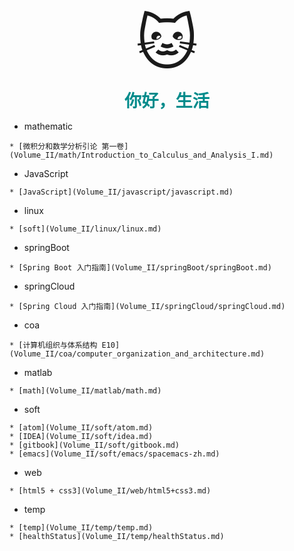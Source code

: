 <br>
<div style="text-align: center">
<a href="#" style="font-size: 6rem">🐱</a>
<br>
<p>
<a href="#" class="name">你好，生活</a>
</div>

<style>
a {
    text-decoration: none;
}
.name {
    font-size: 1.7rem;
    color: darkcyan;
    font-weight: bold;
}
</style>
<!----------->
<span class='side-title'>

* mathematic
</span>

    * [微积分和数学分析引论 第一卷](Volume_II/math/Introduction_to_Calculus_and_Analysis_I.md) 

<!----------->
<span class='side-title'>

* JavaScript
</span>

    * [JavaScript](Volume_II/javascript/javascript.md) 
<!----------->
<span class='side-title'>

* linux
</span>

    * [soft](Volume_II/linux/linux.md) 

<!----------->
<span class='side-title'>

* springBoot
</span>

    * [Spring Boot 入门指南](Volume_II/springBoot/springBoot.md) 

<!----------->
<span class='side-title'>

* springCloud
</span>

    * [Spring Cloud 入门指南](Volume_II/springCloud/springCloud.md) 
<!----------->
<span class='side-title'>

* coa
</span>

    * [计算机组织与体系结构 E10](Volume_II/coa/computer_organization_and_architecture.md) 


<!----------->
<span class='side-title'>

* matlab
</span>

    * [math](Volume_II/matlab/math.md)

<!----------->
<span class='side-title'>

* soft
</span>

    * [atom](Volume_II/soft/atom.md)
    * [IDEA](Volume_II/soft/idea.md)
    * [gitbook](Volume_II/soft/gitbook.md)
    * [emacs](Volume_II/soft/emacs/spacemacs-zh.md)


<!----------->
<span class='side-title'>

* web
</span>

    * [html5 + css3](Volume_II/web/html5+css3.md)


<!----------->
<span class='side-title'>

* temp
</span>

    * [temp](Volume_II/temp/temp.md)
    * [healthStatus](Volume_II/temp/healthStatus.md)

